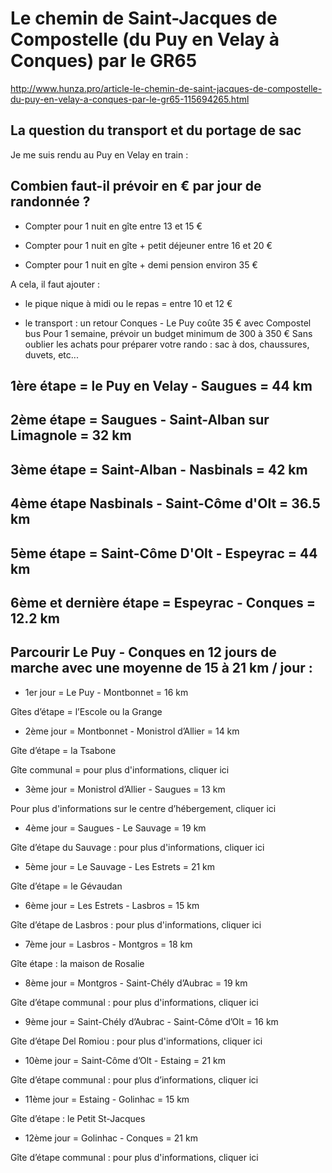 Le chemin de Saint-Jacques de Compostelle (du Puy en Velay à Conques) par le GR65
===

http://www.hunza.pro/article-le-chemin-de-saint-jacques-de-compostelle-du-puy-en-velay-a-conques-par-le-gr65-115694265.html

## La question du transport et du portage de sac

Je me suis rendu au Puy en Velay en train :

## Combien faut-il prévoir en € par jour de randonnée ?

- Compter pour 1 nuit en gîte entre 13 et 15 €

- Compter pour 1 nuit en gîte + petit déjeuner entre 16 et 20 €

- Compter pour 1 nuit en gîte + demi pension environ 35 €

A cela, il faut ajouter :

- le pique nique à midi ou le repas = entre 10 et 12 € 

- le transport : un retour Conques - Le Puy coûte 35 € avec Compostel bus 
Pour 1 semaine, prévoir un budget minimum de 300 à 350 €
Sans oublier les achats pour préparer votre rando : sac à dos, chaussures, duvets, etc...

## 1ère étape = le Puy en Velay - Saugues = 44 km

## 2ème étape = Saugues - Saint-Alban sur Limagnole = 32 km

## 3ème étape = Saint-Alban - Nasbinals = 42 km

## 4ème étape Nasbinals - Saint-Côme d'Olt = 36.5 km

## 5ème étape = Saint-Côme D'Olt - Espeyrac = 44 km

## 6ème et dernière étape = Espeyrac - Conques = 12.2 km

## Parcourir Le Puy - Conques en 12 jours de marche avec une moyenne de 15 à 21  km / jour :

- 1er jour = Le Puy - Montbonnet = 16 km

Gîtes d’étape = l’Escole ou la Grange

- 2ème jour = Montbonnet - Monistrol d’Allier = 14 km

Gîte d’étape = la Tsabone 

Gîte communal = pour plus d'informations, cliquer ici

- 3ème jour = Monistrol d’Allier - Saugues = 13 km

Pour plus d'informations sur le centre d’hébergement, cliquer ici

- 4ème jour = Saugues - Le Sauvage = 19 km

Gîte d’étape du Sauvage : pour plus d'informations, cliquer ici

- 5ème jour = Le Sauvage - Les Estrets = 21 km

Gîte d’étape = le Gévaudan 

- 6ème jour = Les Estrets - Lasbros = 15 km

Gîte d’étape de Lasbros : pour plus d'informations, cliquer ici

- 7ème jour = Lasbros - Montgros = 18 km

Gîte étape : la maison de Rosalie

- 8ème jour = Montgros - Saint-Chély d’Aubrac = 19 km

Gîte d’étape communal : pour plus d'informations, cliquer ici

- 9ème jour = Saint-Chély d’Aubrac - Saint-Côme d’Olt = 16 km

Gîte d’étape Del Romiou : pour plus d'informations, cliquer ici

- 10ème jour = Saint-Côme d’Olt - Estaing = 21 km

Gîte d’étape communal : pour plus d’informations, cliquer ici

- 11ème jour = Estaing - Golinhac = 15 km

Gîte d’étape : le Petit St-Jacques

- 12ème jour = Golinhac - Conques = 21 km

Gîte d’étape communal : pour plus d'informations, cliquer ici
